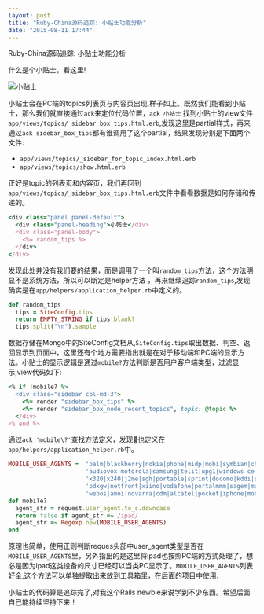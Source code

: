 ```yaml
---
layout: post
title: "Ruby-China源码追踪: 小贴士功能分析"
date: "2015-08-11 17:44"
---
```


Ruby-China源码追踪: 小贴士功能分析

什么是个小贴士，看这里!

![小贴士]({{site.IMG_PATH}}/RS-tips.png)


小贴士会在PC端的topics列表页与内容页出现,样子如上。既然我们能看到小贴士，那么我们就直接通过`ack`来定位代码位置，`ack 小帖士` 找到小贴士的view文件`app/views/topics/_sidebar_box_tips.html.erb`,发现这里是partial样式，再来通过`ack sidebar_box_tips`都有谁调用了这个partial，结果发现分别是下面两个文件:

+ `app/views/topics/_sidebar_for_topic_index.html.erb`
+ `app/views/topics/show.html.erb`

正好是topic的列表页和内容页，我们再回到`app/views/topics/_sidebar_box_tips.html.erb`文件中看看数据是如何存储和传递的。


``` ruby
<div class="panel panel-default">
  <div class="panel-heading">小帖士</div>
  <div class="panel-body">
    <%= random_tips %>
  </div>
</div>
```

发现此处并没有我们要的结果，而是调用了一个叫`random_tips`方法，这个方法明显不是系统方法，所以可以断定是helper方法
，再来继续追踪`random_tips`,发现确实是在`app/helpers/application_helper.rb`中定义的。


```ruby
def random_tips
  tips = SiteConfig.tips
  return EMPTY_STRING if tips.blank?
  tips.split("\n").sample
```

数据存储在Mongo中的SiteConfig文档从,`SiteConfig.tips`取出数据、判空、返回显示到页面中，这里还有个地方需要指出就是在对于移动端和PC端的显示方法。小贴士的显示逻辑是通过`mobile?`方法判断是否用户客户端类型，过滤显示,view代码如下:


```ruby
<% if !mobile? %>
  <div class="sidebar col-md-3">
    <%= render "sidebar_box_tips" %>
    <%= render "sidebar_box_node_recent_topics", topic: @topic %>
  </div>
<% end %>

```

通过`ack 'mobile\?'`查找方法定义，发现也定义在`app/helpers/application_helper.rb`中。

```ruby
MOBILE_USER_AGENTS =  'palm|blackberry|nokia|phone|midp|mobi|symbian|chtml|ericsson|minimo|' +
                      'audiovox|motorola|samsung|telit|upg1|windows ce|ucweb|astel|plucker|' +
                      'x320|x240|j2me|sgh|portable|sprint|docomo|kddi|softbank|android|mmp|' +
                      'pdxgw|netfront|xiino|vodafone|portalmmm|sagem|mot-|sie-|ipod|up\\.b|' +
                      'webos|amoi|novarra|cdm|alcatel|pocket|iphone|mobileexplorer|mobile'
def mobile?
  agent_str = request.user_agent.to_s.downcase
  return false if agent_str =~ /ipad/
  agent_str =~ Regexp.new(MOBILE_USER_AGENTS)
end
```

原理也简单，使用正则判断reques头部中user_agent类型是否在`MOBILE_USER_AGENTS`里，另外指出的是这里将ipad也按照PC端的方式处理了，想必是因为ipad这类设备的尺寸已经可以当类PC显示了。`MOBILE_USER_AGENTS`列表好全,这个方法可以单独提取出来放到工具箱里，在后面的项目中使用.


小贴士的代码算是追踪完了,对我这个Rails newbie来说学到不少东西。希望后面自己能持续坚持下来！

